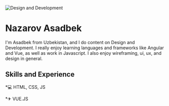 ![Design and Development](https://arturssmirnovs.github.io/github-profile-readme-generator/images/banner.png)

# Nazarov Asadbek

I'm Asadbek from Uzbekistan, and I do content on Design and Development. I really enjoy learning languages and frameworks like Angular and Vue, as well as work in Javascript. I also enjoy wireframing, ui, ux, and design in general.

## Skills and Experience
*💻 HTML, CSS, JS

*✈ VUE.JS

<!-- [<img src='https://cdn.jsdelivr.net/npm/simple-icons@3.0.1/icons/telegram.svg' alt='github' height='40'>](https://t.me/Nazarov_Asadbek1) -->

